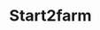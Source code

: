 ---
layout: work
permalink: /project/s2f
keyword: work
title: Start2farm
logo: /img/s2f/s2f-logo.png
logo-alt: Start2farm logo
hero: /img/s2f/s2f-hero.jpg
hero-alt: x-x-x-x-x-x
funding: USDA, NIFA, National Agriculture Library, and the Farm Bureau
year: 2011
link: 
link-print: start2farm.gov (retired)
role-1: Brand Strategist
role-2: UX Designer
role-3: Front-End Developer
two-1: /img/s2f/s2f-ipad-1.png
two-1-alt: Start2farm on iPad
two-2: /img/s2f/s2f-ipad-2.png
two-2-alt: Start2farm on iPad
bio-1: x-x-x-x-x-x-x-x-.
bio-2: x-x-x-x-x-x-x-x-.
bio-3: x-x-x-x-x-x-x-x-.
three: /img/s2f/s2f-desktop.png
three-alt: Start2farm home page on a desktop
colorClass: s2f
---